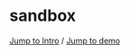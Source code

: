 # sandbox

[Jump to Intro](//github.com/bBlocks/sandbox/wiki/Intro) / [Jump to demo](//bblocks.github.io/sandbox/)
